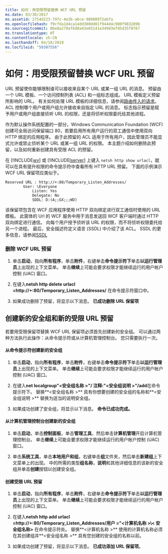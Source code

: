 ```yaml
---
title: 如何：用受限预留替换 WCF URL 预留
ms.date: 03/30/2017
ms.assetid: 2754d223-79fc-4e2b-a6ce-989889f2abfa
ms.openlocfilehash: f9cfda1d4ca14dd380dd01f944d4c900f9832096
ms.sourcegitcommit: 0be8a279af6d8a43e03141e349d3efd5d35f8767
ms.translationtype: HT
ms.contentlocale: zh-CN
ms.lasthandoff: 04/18/2019
ms.locfileid: "59307556"
---
```

# <a name="how-to-replace-the-wcf-url-reservation-with-a-restricted-reservation"></a>如何：用受限预留替换 WCF URL 预留
URL 预留使你能够限制谁可以接收来自某个 URL 或某一组 URL 的消息。 预留由一个 URL 模板、一个访问控制列表 (ACL) 和一组标志组成。 URL 模板定义预留所影响的 URL。 有关如何处理 URL 模板的详细信息，请参阅[路由传入的请求](https://go.microsoft.com/fwlink/?LinkId=136764)。 ACL 控制哪个用户或用户组允许接收来自指定 URL 的消息。 标志指示预留是赋予用户或用户组直接侦听 URL 的权限，还是将侦听权限委托给其他进程。  
  
 作为默认操作系统配置的一部分，Windows Communication Foundation (WCF) 创建可全局访问保留端口 80，若要启用所有用户运行的双工通信中使用双向 HTTP 绑定的应用程序。 由于此预留的 ACL 适用于所有用户，因此管理员不能显式允许或禁止侦听某个 URL 或某一组 URL 的权限。 本主题介绍如何删除此预留，以及如何重新创建具有受限 ACL 的预留。  
  
 在 [!INCLUDE[wv](../../../../includes/wv-md.md)] 或 [!INCLUDE[lserver](../../../../includes/lserver-md.md)] 上键入 `netsh http show urlacl`，就可以在具有提升权限的命令提示符中查看所有 HTTP URL 预留。  下面的示例演示 WCF URL 保留项应类似于。  
  
```  
Reserved URL : http://+:80/Temporary_Listen_Addresses/  
        User: \Everyone  
            Listen: Yes  
            Delegate: No  
            SDDL: D:(A;;GX;;;WD)  
```  
  
 该保留项包含在 WCF 应用程序使用 HTTP 双向绑定进行双工通信时使用的 URL 模板。 此窗体的 Url 的 WCF 服务中用于消息发送回 WCF 客户端时通过 HTTP 双向绑定进行通信。 向每个用户授予侦听该 URL 的权限，而不将侦听权限委托给另一个进程。 最后，安全描述符定义语言 (SSDL) 中介绍了该 ACL。 SSDL 的更多信息，请参阅[SSDL](https://go.microsoft.com/fwlink/?LinkId=136789)  
  
### <a name="to-delete-the-wcf-url-reservation"></a>删除 WCF URL 预留  
  
1. 单击**启动**，指向**所有程序**，单击**附件**，右键单击**命令提示符下**单击**以运行管理员**上出现的上下文菜单。 单击**继续**上可能会要求权限才能继续运行的用户帐户控制 (UAC) 窗口。  
  
2. 在键入**netsh http delete urlacl =http://+:80/Temporary_Listen_Addresses/** 在命令提示符窗口中。  
  
3. 如果成功删除了预留，将显示以下消息。 **已成功删除 URL 保留项**  
  
## <a name="creating-a-new-security-group-and-new-restricted-url-reservation"></a>创建新的安全组和新的受限 URL 预留  
 若要用受限保留项替换 WCF URL 保留项必须首先创建新的安全组。 可以通过两种方法执行此操作：从命令提示符或从计算机管理控制台。 您只需要执行一次。  
  
#### <a name="to-create-a-new-security-group-from-a-command-prompt"></a>从命令提示符创建新的安全组  
  
1. 单击**启动**，指向**所有程序**，单击**附件**，右键单击**命令提示符下**单击**以运行管理员**上出现的上下文菜单。 单击**继续**上可能会要求权限才能继续运行的用户帐户控制 (UAC) 窗口。  
  
2. 在键入**net localgroup"\<安全组名称 >"/ 注释:"\<安全组说明 >"/add**在命令提示符下。 替换**\<安全组名称 >** 具有你想要创建的安全组的名称和**\<安全组说明 >** 替换为适当的说明安全组。  
  
3. 如果成功创建了安全组，将显示以下消息。 **命令已成功完成。**  
  
#### <a name="to-create-a-new-security-group-from-the-computer-management-console"></a>从计算机管理控制台创建新的安全组  
  
1. 单击**启动**，单击**控制面板**，单击**管理工具**，然后单击**计算机管理**开启计算机管理控制台。 单击**继续**上可能会要求权限才能继续运行的用户帐户控制 (UAC) 窗口。  
  
2. 单击**系统工具**，单击**本地用户和组**，右键单击**组**文件夹，然后单击**新建组**上下文菜单上的出现。 中的所需的类型**组名称**，**说明**和其他详细信息的该新的安全组并单击**创建**按钮以创建安全组。  
  
#### <a name="to-create-the-restricted-url-reservation"></a>创建受限 URL 预留  
  
1. 单击**启动**，指向**所有程序**，单击**附件**，右键单击**命令提示符下**单击**以运行管理员**上出现的上下文菜单。 单击**继续**上可能会要求权限才能继续运行的用户帐户控制 (UAC) 窗口。  
  
2. 在键入**netsh http add urlacl =http://+:80/Temporary_Listen_Addresses/用户 ="\<计算机名称 >\\< 安全组名称\>** 在命令提示符处。 替换**\<计算机名称 >** 使用的计算机名称必须在其创建组并**\<安全组名称 >** 具有您创建的安全组的名称以前。  
  
3. 如果成功创建了预留，将显示以下消息。 **已成功添加 URL 保留项**。
